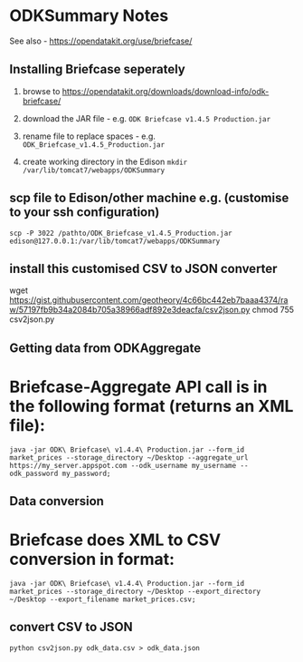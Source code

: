 # ODKSummary Notes

See also - https://opendatakit.org/use/briefcase/

## Installing Briefcase seperately

1. browse to https://opendatakit.org/downloads/download-info/odk-briefcase/
2. download the JAR file - e.g. `ODK Briefcase v1.4.5 Production.jar`
3. rename file to replace spaces - e.g. `ODK_Briefcase_v1.4.5_Production.jar`

4. create working directory in the Edison
   `mkdir /var/lib/tomcat7/webapps/ODKSummary`

## scp file to Edison/other machine e.g. (customise to your ssh configuration)

`scp -P 3022 /pathto/ODK_Briefcase_v1.4.5_Production.jar edison@127.0.0.1:/var/lib/tomcat7/webapps/ODKSummary`

## install this customised CSV to JSON converter
wget https://gist.githubusercontent.com/geotheory/4c66bc442eb7baaa4374/raw/57197fb9b34a2084b705a38966adf892e3deacfa/csv2json.py
chmod 755 csv2json.py


## Getting data from ODKAggregate

# Briefcase-Aggregate API call is in the following format (returns an XML file):

`java -jar ODK\ Briefcase\ v1.4.4\ Production.jar --form_id market_prices --storage_directory ~/Desktop --aggregate_url https://my_server.appspot.com --odk_username my_username --odk_password my_password;`

## Data conversion

# Briefcase does XML to CSV conversion in format:

`java -jar ODK\ Briefcase\ v1.4.4\ Production.jar --form_id market_prices --storage_directory ~/Desktop --export_directory ~/Desktop --export_filename market_prices.csv;`

## convert CSV to JSON

`python csv2json.py odk_data.csv > odk_data.json`
